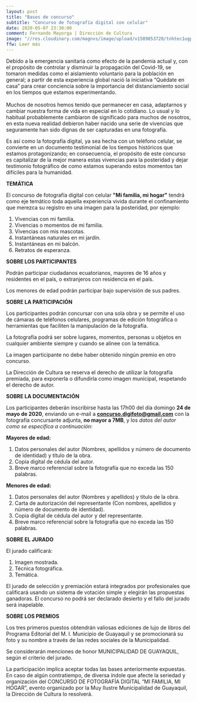 ```yaml
---
layout: post
title: "Bases de concurso"
subtitle: "Concurso de fotografía digital con celular"
date: 2020-05-07 23:30:00
comment: Fernando Mayorga | Dirección de Cultura
image: "//res.cloudinary.com/magnvs/image/upload/v1589853720/tnhtec1ugpp0euekz7hv.jpg"
ffw: Leer más
---
```

Debido a la emergencia sanitaria como efecto de la pandemia actual y, con el propósito de controlar y disminuir la propagación del Covid-19, se tomaron medidas como el aislamiento voluntario para la población en general; a partir de esta experiencia global nació la iniciativa “Quédate en casa” para crear conciencia sobre la importancia del distanciamiento social en los tiempos que estamos experimentando.<br /><br />Muchos de nosotros hemos tenido que permanecer en casa, adaptarnos y cambiar nuestra forma de vida en especial en lo cotidiano. Lo usual y lo habitual probablemente cambiaron de significado para muchos de nosotros, en esta nueva realidad debieron haber nacido una serie de vivencias que seguramente han sido dignas de ser capturadas en una fotografía.

Es así como la fotografía digital, ya sea hecha con un teléfono celular, se convierte en un documento testimonial de los tiempos históricos que estamos protagonizando; en consecuencia, el propósito de este concurso es capitalizar de la mejor manera estas vivencias para la posteridad y dejar testimonio fotográfico de como estamos superando estos momentos tan difíciles para la humanidad.

**TEMÁTICA**

El concurso de fotografía digital con celular **"Mi familia, mi hogar"** tendrá como eje temático toda aquella experiencia vivida durante el confinamiento que merezca su registro en una imagen para la posteridad, por ejemplo:

<div class="leftie">

<ol>
<li>Vivencias con mi familia.</li>
<li>Vivencias o momentos de mi familia.</li>
<li>Vivencias con mis mascotas.</li>
<li>Instantáneas naturales en mi jardín.</li>
<li>Instantáneas en mi balcón.</li>
<li>Retratos de esperanza.</li>
</ol>

</div>


**SOBRE LOS PARTICIPANTES**

Podrán participar ciudadanos ecuatorianos, mayores de 16 años y residentes en el país, o extranjeros con residencia en el país.

Los menores de edad podrán participar bajo supervisión de sus padres.

**SOBRE LA PARTICIPACIÓN**

Los participantes podrán concursar con una sola obra y se permite el uso de cámaras de teléfonos celulares, programas de edición fotográfica o herramientas que faciliten la manipulación de la fotografía.

La fotografía podrá ser sobre lugares, momentos, personas u objetos en cualquier ambiente siempre y cuando se alinee con la temática.

La imagen participante no debe haber obtenido ningún premio en otro concurso.

La Dirección de Cultura se reserva el derecho de utilizar la fotografía premiada, para exponerla o difundirla como imagen municipal, respetando el derecho de autor.

**SOBRE LA DOCUMENTACIÓN**

Los participantes deberán inscribirse hasta las 17h00 del día domingo **24 de mayo de 2020**, enviando un e-mail a **concurso.digifoto@gmail.com** con la fotografía concursante adjunta, **no mayor a 7MB**, y los *datos del autor como se especifica a continuación*:

**Mayores de edad:**

<div class="leftie">

<ol>
<li>Datos personales del autor (Nombres, apellidos y número de documento de identidad) y título de la obra.</li>
<li>Copia digital de cédula del autor.</li>
<li>Breve marco referencial sobre la fotografía que no exceda las 150 palabras.</li>

</ol>

</div>

**Menores de edad:**

<div class="leftie">

<ol>
<li>Datos personales del autor (Nombres y apellidos) y título de la obra.</li>
<li>Carta de autorización del representante (Con nombres, apellidos y número de documento de identidad).</li>
<li>Copia digital de cédula del autor y del representante.</li>
<li>Breve marco referencial sobre la fotografía que no exceda las 150 palabras.</li>
</ol>

</div>

**SOBRE EL JURADO**

El jurado calificará:
<div class="leftie">

<ol>

<li>Imagen mostrada.</li>
<li>Técnica fotográfica.</li>
<li>Temática.</li>

</ol>

</div>

El jurado de selección y premiación estará integrados por profesionales que calificará usando un sistema de votación simple y elegirán las propuestas ganadoras. El concurso no podrá ser declarado desierto y el fallo del jurado será inapelable.

**SOBRE LOS PREMIOS**

Los tres primeros puestos obtendrán valiosas ediciones de lujo de libros del Programa Editorial del M. I. Municipio de Guayaquil y se promocionará su foto y su nombre a través de las redes sociales de la Municipalidad.

Se considerarán menciones de honor MUNICIPALIDAD DE GUAYAQUIL, según el criterio del jurado.

La participación implica aceptar todas las bases anteriormente expuestas. En caso de algún contratiempo, de diversa índole que afecte la seriedad y organización del CONCURSO DE FOTOGRAFÍA DIGITAL “MI FAMILIA, MI HOGAR”, evento organizado por la Muy Ilustre Municipalidad de Guayaquil, la Dirección de Cultura lo resolverá.

